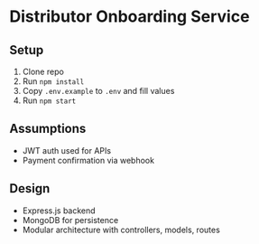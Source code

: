 # Distributor Onboarding Service

## Setup

1. Clone repo
2. Run `npm install`
3. Copy `.env.example` to `.env` and fill values
4. Run `npm start`

## Assumptions
- JWT auth used for APIs
- Payment confirmation via webhook

## Design
- Express.js backend
- MongoDB for persistence
- Modular architecture with controllers, models, routes
